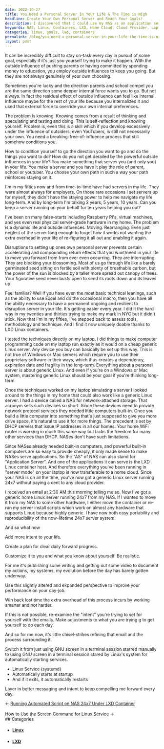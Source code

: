 ```yaml
---
date: 2022-10-27
title: You Need a Personal Server In Your Life & The Time is Nigh
headline: Create Your Own Personal Server and Reach Your Goals!
description: I discovered that I could use my NAS as an application server, and with the help of Linux containers, I could transfer my laptop simulations to a home cloud without any fees. I was able to condition myself to go the direction I wanted to go and reach my goals, and mastering generic Linux was key for my long-term success. Read my blog post to learn how I did it and create your own personal server.
keywords: NAS, Linux, Containers, LXD, Home Cloud, Cloud Provider, Laptop Simulations, Application Server, Personal Server, Long-term Success, External Influences, Conditioning, Goals, On-task
categories: linux, goals, lxd, containers
permalink: /blog/you-need-a-personal-server-in-your-life-the-time-is-nigh/
layout: post
---
```



It can be incredibly difficult to stay on-task every day in pursuit of some
goal, especially if it's just you yourself trying to make it happen. With the
outside influence of pushing parents or having committed by spending money to
education, you employ outside influences to keep you going. But they are not
always genuinely of your own choosing.

Sometimes you're lucky and the direction parents and school compel you are the
same direction some deeper internal force wants you to go. But not always. In
fact the residual effect of outside influence can feel like internal influence
maybe for the rest of your life because you internalized it and used that
external force to override your own internal preferences.

The problem is knowing. Knowing comes from a result of thinking and speculating
and testing and doing. This is self-reflection and knowing yourself. Problem
is, even this is a skill which if you develop excessively under the influence
of outsiders, even YouTubers, is still not necessarily your own. You need a
breaking-free-of-influence process that still somehow conditions you.

How to condition yourself to go the direction you want to go and do the things
you want to do? How do you not get derailed by the powerful outside influences
in your life? You make something that serves you (and only you) in your life.
You make a server and you have it play the role of parent, school or youtuber.
You choose your own path in such a way your path reinforces staying on it.

I'm in my fifties now and from time-to-time have had servers in my life. They
were almost always for employers. On those rare occasions I set servers up for
myself, they didn't have the staying power to help me navigate my life
long-term. And by long-term I'm talking 2 years, 5 years, 10 years. Can you
keep a server running on your behalf for ten years helping you out?

I've been on many false-starts including Raspberry Pi's, virtual machines, and
yes even real physical server-grade hardware in my home. The problem is a
dynamic life and outside influences. Moving. Rearranging. Even just neglect of
the server long enough to forget how it works not wanting the extra overhead in
your life of re-figuring it all out and enabling it again.

Disruptions to setting up ones own personal server prevents certain
accelerating and compounding return effects that you want/need in your life to
move you forward from from ever even occurring. They are interrupting. They are
blocking your blossoming. Most of us go through life like a barely germinated
seed sitting on fertile soil with plenty of breathable carbon, but the power of
the sun is blocked by a taller more spread out canopy of trees. Your figurative
seed never busts open to send its roots down and its leaves up.

Feel familiar? Well if you have even the most basic technical leanings, such as
the ability to use Excel and do the occasional macro, then you have all the
ability necessary to have a permanent ongoing and resilient to disruption
server in your life. It's getting easier every year. I did it the hard way in
my twenties and thirties trying to make my mark in NYC but it didn't stick. Now
that I'm in my fifties, I've stepped back to assess tools, methodology and
technique. And I find it now uniquely doable thanks to LXD Linux containers.

I tested the techniques directly on my laptop. I did things to make computer
programming code on my laptop run exactly as it would on a cheap generic Linux
server. Any device you buy can basically be set up this way. This is not true
of Windows or Mac servers which require you to use their proprietary software
in their ways, which thus creates a dependency, expiration date and fragility
in the long-term. Everything about a personal server is about generic Linux.
And even if you're on a Windows or Mac system, mastering generic Linux should
be your goal if you're thinking long-term.

Once the techniques worked on my laptop simulating a server I looked around to
the things in my home that could also work like a generic Linux server. I had a
device called a NAS for network-attached storage. That acronym sells such
devices so short. Since these devices need to provide network protocol services
they needed little computers built-in. Once you build a little computer into
something that's just supposed to give you more drive space, it's natural to
use it for more things. The precedent is set by DHCP servers that issue IP
addresses in all our homes. Your home WiFi router is working in much this same
way but lacks the freedom for many other services than DHCP. NASes don't have
such limitations.

Since NASes already needed built-in computers, and powerful built-in computers
are so easy to provide cheaply, it only made sense to make NASes serve
applications. So the "AS" of NAS can also stand for "Application Server". And
one of the applications it can serve is the LXD Linux container host. And
therefore everything you've been running in "server mode" on your laptop is now
transferable to a home cloud. Since your NAS is on all the time, you've now got
a generic Linux server running 24x7 without paying a cent to any cloud
provider.

I received an email at 2:30 AM this morning telling me so. Now I've got a
generic home Linux server running 24x7 from my NAS. If I wanted to move it from
my NAS to some other hardware, I either move the container or re-run my server
install scripts which work on almost any hardware that supports Linux because
highly generic. I have now both easy portability and reproducibility of the
now-lifetime 24x7 server system.

And so what now

Add more intent to your life.

Create a plan for clear daily forward progress.

Customize it to you and what you know about yourself. Be realistic.

For me it's publishing some writing and getting out some video to document my
actions, my systems, my evolution before the day has barely gotten underway.

Use this slightly altered and expanded perspective to improve your performance
on your day-job.

Win back lost time the extra overhead of this process incurs by working smarter
and not harder.

If this is not possible, re-examine the "intent" you're trying to set for
yourself with the emails. Make adjustments to what you are trying g to get
yourself to do each day.

And so for me now, it's little chisel-strikes refining that email and the
process surrounding it.

Switch it from just using GNU screen in a terminal session starred manually to
using GNU screen in a terminal session stared by Linux's system for
automatically starting services.

- Linux Service (systemd)
- Automatically starts at startup
- And if it exits, it automatically restarts

Layer in better messaging and intent to keep compelling me forward every day.


<div class="arrow-links"><div class="post-nav-prev"><span class="arrow">&larr;&nbsp;</span><a href="/blog/running-automated-script-on-nas-24x7-under-lxd-container/">Running Automated Script on NAS 24x7 Under LXD Container</a></div> &nbsp; <div class="post-nav-next"><a href="/blog/how-to-use-the-screen-command-for-linux-service/">How to Use the Screen Command for Linux Service</a><span class="arrow">&nbsp;&rarr;</span></div></div>
## Categories

<ul>
<li><h4><a href='/linux/'>Linux</a></h4></li>
<li><h4><a href='/lxd/'>LXD</a></h4></li></ul>